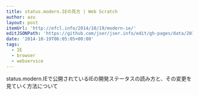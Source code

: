 ```yaml
---
title: status.modern.IEの見方 | Web Scratch
author: azu
layout: post
itemUrl: 'http://efcl.info/2014/10/19/modern-ie/'
editJSONPath: 'https://github.com/jser/jser.info/edit/gh-pages/data/2014/10/index.json'
date: '2014-10-19T06:05:05+00:00'
tags:
  - IE
  - browser
  - webservice
---
```

status.modern.IEで公開されているIEの開発ステータスの読み方と、その変更を見ていく方法について
